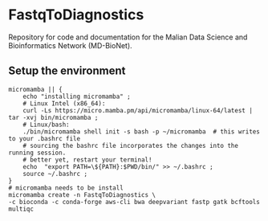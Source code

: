 # FastqToDiagnostics
Repository for code and documentation for the Malian Data Science and Bioinformatics Network (MD-BioNet).
## Setup the environment
```{bash}
micromamba || {
    echo "installing micromamba" ;
    # Linux Intel (x86_64):
    curl -Ls https://micro.mamba.pm/api/micromamba/linux-64/latest | tar -xvj bin/micromamba ;
    # Linux/bash:
    ./bin/micromamba shell init -s bash -p ~/micromamba  # this writes to your .bashrc file
    # sourcing the bashrc file incorporates the changes into the running session.
    # better yet, restart your terminal!
    echo  "export PATH=\${PATH}:$PWD/bin/" >> ~/.bashrc ;
    source ~/.bashrc ; 
}
# micromamba needs to be install
micromamba create -n FastqToDiagnostics \
-c bioconda -c conda-forge aws-cli bwa deepvariant fastp gatk bcftools multiqc
```
